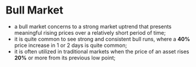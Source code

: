 # Bull Market

- a bull market concerns to a strong market uptrend that presents meaningful rising prices over a relatively short period of time;
- it is quite common to see strong and consistent bull runs, where a **40%** price increase in 1 or 2 days is quite common;
- it is often utilized in traditional markets when the price of an asset rises **20%** or more from its previous low point;
